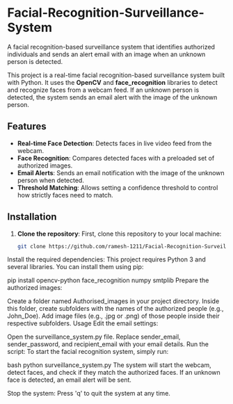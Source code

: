 # Facial-Recognition-Surveillance-System
A facial recognition-based surveillance system that identifies authorized individuals and sends an alert email with an image when an unknown person is detected.

This project is a real-time facial recognition-based surveillance system built with Python. It uses the **OpenCV** and **face_recognition** libraries to detect and recognize faces from a webcam feed. If an unknown person is detected, the system sends an email alert with the image of the unknown person.

## Features

- **Real-time Face Detection**: Detects faces in live video feed from the webcam.
- **Face Recognition**: Compares detected faces with a preloaded set of authorized images.
- **Email Alerts**: Sends an email notification with the image of the unknown person when detected.
- **Threshold Matching**: Allows setting a confidence threshold to control how strictly faces need to match.

## Installation

1. **Clone the repository**:
   First, clone this repository to your local machine:
   ```bash
   git clone https://github.com/ramesh-1211/Facial-Recognition-Surveillance-System.git
Install the required dependencies: This project requires Python 3 and several libraries. You can install them using pip:

pip install opencv-python face_recognition numpy smtplib
Prepare the authorized images:

Create a folder named Authorised_images in your project directory.
Inside this folder, create subfolders with the names of the authorized people (e.g., John_Doe).
Add image files (e.g., .jpg or .png) of those people inside their respective subfolders.
Usage
Edit the email settings:

Open the surveillance_system.py file.
Replace sender_email, sender_password, and recipient_email with your email details.
Run the script: To start the facial recognition system, simply run:

bash
python surveillance_system.py
The system will start the webcam, detect faces, and check if they match the authorized faces. If an unknown face is detected, an email alert will be sent.

Stop the system: Press 'q' to quit the system at any time.
